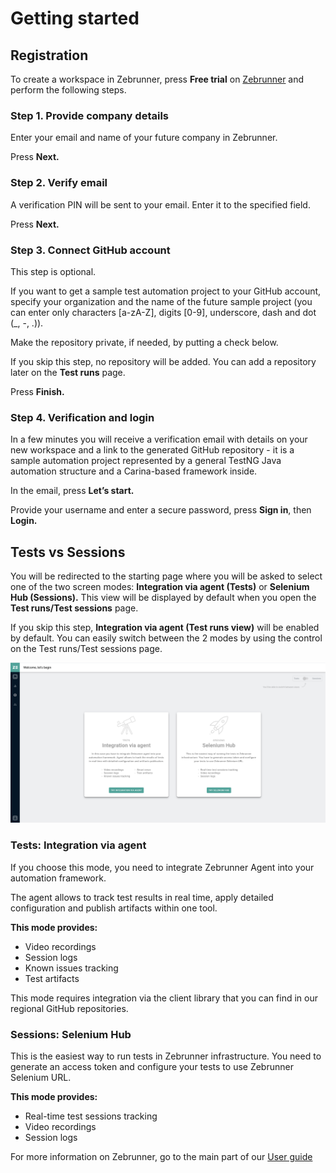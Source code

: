 # Getting started

## Registration

To create a workspace in Zebrunner, press **Free trial** on [Zebrunner](https://zebrunner.com) and perform the following steps.

### Step 1. Provide company details

Enter your email and name of your future company in Zebrunner.

Press **Next.**

### Step 2. Verify email

A verification PIN will be sent to your email. Enter it to the specified field.

Press **Next.**

### Step 3. Connect GitHub account 

This step is optional. 

If you want to get a sample test automation project to your GitHub account, specify your organization and the name of the future sample project (you can enter only characters [a-zA-Z], digits [0-9], underscore, dash and dot (_, -, .)).

Make the repository private, if needed, by putting a check below.

If you skip this step, no repository will be added. You can add a repository later on the **Test runs** page.

Press **Finish.**

### Step 4. Verification and login

In a few minutes you will receive a verification email with details on your new workspace and a link to the generated GitHub repository - it is a sample automation project represented by a general TestNG Java automation structure and a Carina-based framework inside.

In the email, press **Let’s start.**

Provide your username and enter a secure password, press **Sign in**, then **Login.**

## Tests vs Sessions
You will be redirected to the starting page where you will be asked to select one of the two screen modes: **Integration via agent (Tests)** or **Selenium Hub (Sessions).** This view will be displayed by default when you open the **Test runs/Test sessions** page.

If you skip this step, **Integration via agent (Test runs view)** will be enabled by default. You can easily switch between the 2 modes by using the control on the Test runs/Test sessions page.

![Test Runs and Test Sessions](https://github.com/zebrunner/documentation/blob/master/docs/assets/images/test_runs_and_sessions.png?raw=true)

### Tests: Integration via agent

If you choose this mode, you need to integrate Zebrunner Agent into your automation framework. 

The agent allows to track test results in real time, apply detailed configuration and publish artifacts within one tool.

**This mode provides:**

* Video recordings
* Session logs
* Known issues tracking
* Test artifacts

This mode requires integration via the client library that you can find in our regional GitHub repositories.

### Sessions: Selenium Hub

This is the easiest way to run tests in Zebrunner infrastructure. You need to generate an access token and configure your tests to use Zebrunner Selenium URL.

**This mode provides:**

* Real-time test sessions tracking
* Video recordings
* Session logs

For more information on Zebrunner, go to the main part of our [User guide](https://zebrunner.github.io/documentation/guide/user_profile)
